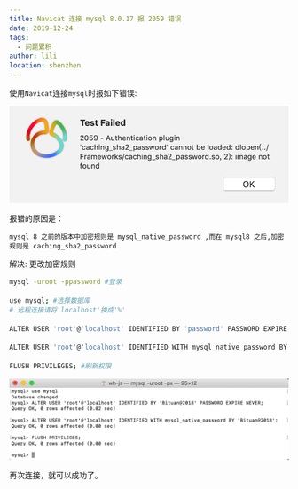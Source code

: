 ```yaml
---
title: Navicat 连接 mysql 8.0.17 报 2059 错误
date: 2019-12-24
tags:
  - 问题累积
author: lili
location: shenzhen
---
```


使用` Navicat `连接` mysql `时报如下错误:

![image from dependency](../../.vuepress/public/images/2059-Navicat-mysql/1.png)

报错的原因是：

```
mysql 8 之前的版本中加密规则是 mysql_native_password ,而在 mysql8 之后,加密规则是 caching_sha2_password
```

解决: 更改加密规则

```sh
mysql -uroot -ppassword #登录

use mysql; #选择数据库
# 远程连接请将'localhost'换成'%'

ALTER USER 'root'@'localhost' IDENTIFIED BY 'password' PASSWORD EXPIRE NEVER; #更改加密方式

ALTER USER 'root'@'localhost' IDENTIFIED WITH mysql_native_password BY 'password'; #更新用户密码

FLUSH PRIVILEGES; #刷新权限
```

![image from dependency](../../.vuepress/public/images/2059-Navicat-mysql/2.png)

再次连接，就可以成功了。

